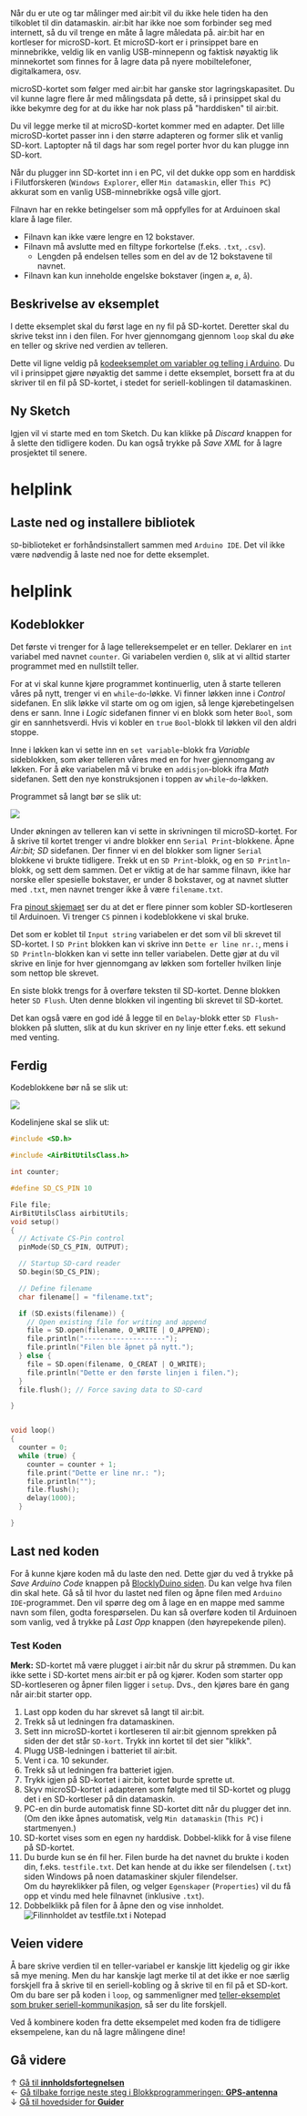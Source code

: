 Når du er ute og tar målinger med air:bit vil du ikke hele tiden ha den tilkoblet til din datamaskin. air:bit har ikke noe som forbinder seg med internett, så du vil trenge en måte å lagre måledata på. air:bit har en kortleser for microSD-kort. Et microSD-kort er i prinsippet bare en minnebrikke, veldig lik en vanlig USB-minnepenn og faktisk nøyaktig lik minnekortet som finnes for å lagre data på nyere mobiltelefoner, digitalkamera, osv.

microSD-kortet som følger med air:bit har ganske stor lagringskapasitet. Du vil kunne lagre flere år med målingsdata på dette, så i prinsippet skal du ikke bekymre deg for at du ikke har nok plass på "harddisken" til air:bit.

Du vil legge merke til at microSD-kortet kommer med en adapter. Det lille microSD-kortet passer inn i den større adapteren og former slik et vanlig SD-kort. Laptopter nå til dags har som regel porter hvor du kan plugge inn SD-kort.

Når du plugger inn SD-kortet inn i en PC, vil det dukke opp som en harddisk i Filutforskeren (`Windows Explorer`, eller `Min datamaskin`, eller `This PC`) akkurat som en vanlig USB-minnebrikke også ville gjort.

Filnavn har en rekke betingelser som må oppfylles for at Arduinoen skal klare å lage filer.

- Filnavn kan ikke være lengre en 12 bokstaver.
- Filnavn må avslutte med en filtype forkortelse (f.eks. `.txt`, `.csv`).
	- Lengden på endelsen telles som en del av de 12 bokstavene til navnet.
- Filnavn kan kun inneholde engelske bokstaver (ingen `æ`, `ø`, `å`).

## Beskrivelse av eksemplet

I dette eksemplet skal du først lage en ny fil på SD-kortet. Deretter skal du skrive tekst inn i den filen. For hver gjennomgang gjennom `loop` skal du øke en teller og skrive ned verdien av telleren.

Dette vil ligne veldig på [kodeeksemplet om variabler og telling i Arduino][counting-example]. Du vil i prinsippet gjøre nøyaktig det samme i dette eksemplet, borsett fra at du skriver til en fil på SD-kortet, i stedet for seriell-koblingen til datamaskinen.

## Ny Sketch

Igjen vil vi starte med en tom Sketch. Du kan klikke på _Discard_ knappen for å slette den tidligere koden. Du kan også trykke på _Save XML_ for å lagre prosjektet til senere.

# helplink

## Laste ned og installere bibliotek

`SD`-biblioteket er forhåndsinstallert sammen med `Arduino IDE`. Det vil ikke være nødvendig å laste ned noe for dette eksemplet.

# helplink

## Kodeblokker

Det første vi trenger for å lage tellereksempelet er en teller. Deklarer en `int` variabel med navnet `counter`. Gi variabelen verdien `0`, slik at vi alltid starter programmet med en nullstilt teller.

For at vi skal kunne kjøre programmet kontinuerlig, uten å starte telleren våres på nytt, trenger vi en `while`-`do`-løkke. Vi finner løkken inne i _Control_ sidefanen. En slik løkke vil starte om og om igjen, så lenge kjørebetingelsen dens er sann. Inne i _Logic_ sidefanen finner vi en blokk som heter `Bool`, som gir en sannhetsverdi. Hvis vi kobler en `true` `Bool`-blokk til løkken vil den aldri stoppe.

Inne i løkken kan vi sette inn en `set variable`-blokk fra _Variable_ sideblokken, som øker telleren våres med en for hver gjennomgang av løkken. For å øke variabelen må vi bruke en `addisjon`-blokk ifra _Math_ sidefanen. Sett den nye konstruksjonen i toppen av `while`-`do`-løkken.

Programmet så langt bør se slik ut:

![][skjermbilde-while-SD-blockly]

Under økningen av telleren kan vi sette in skrivningen til microSD-kortet. For å skrive til kortet trenger vi andre blokker enn `Serial Print`-blokkene. Åpne _Air:bit; SD_ sidefanen. Der finner vi en del blokker som ligner `Serial` blokkene vi brukte tidligere. Trekk ut en `SD Print`-blokk, og en `SD Println`-blokk, og sett dem sammen. Det er viktig at de har samme filnavn, ikke har norske eller spesielle bokstaver, er under 8 bokstaver, og at navnet slutter med `.txt`, men navnet trenger ikke å være `filename.txt`. 

Fra [pinout skjemaet][pinout] ser du at det er flere pinner som kobler SD-kortleseren til Arduinoen. Vi trenger `CS` pinnen i kodeblokkene vi skal bruke.

Det som er koblet til `Input string` variabelen er det som vil bli skrevet til SD-kortet. I `SD Print` blokken kan vi skrive inn `Dette er line nr.:`, mens i `SD Println`-blokken kan vi sette inn teller variabelen. Dette gjør at du vil skrive en linje for hver gjennomgang av løkken som forteller hvilken linje som nettop ble skrevet.

En siste blokk trengs for å overføre teksten til SD-kortet. Denne blokken heter `SD Flush`. Uten denne blokken vil ingenting bli skrevet til SD-kortet.

Det kan også være en god idé å legge til en `Delay`-blokk etter `SD Flush`-blokken på slutten, slik at du kun skriver en ny linje etter f.eks. ett sekund med venting.

## Ferdig

Kodeblokkene bør nå se slik ut:

![][skjermbilde-SD-blockly]

Kodelinjene skal se slik ut:

```cpp
#include <SD.h>

#include <AirBitUtilsClass.h>

int counter;

#define SD_CS_PIN 10

File file;
AirBitUtilsClass airbitUtils;
void setup()
{
  // Activate CS-Pin control
  pinMode(SD_CS_PIN, OUTPUT);

  // Startup SD-card reader
  SD.begin(SD_CS_PIN);

  // Define filename
  char filename[] = "filename.txt";

  if (SD.exists(filename)) {
    // Open existing file for writing and append
    file = SD.open(filename, O_WRITE | O_APPEND);
    file.println("--------------------");
    file.println("Filen ble åpnet på nytt.");
  } else {
    file = SD.open(filename, O_CREAT | O_WRITE);
    file.println("Dette er den første linjen i filen.");
  }
  file.flush(); // Force saving data to SD-card

}


void loop()
{
  counter = 0;
  while (true) {
    counter = counter + 1;
    file.print("Dette er line nr.: ");
    file.println("");
    file.flush();
    delay(1000);
  }

}
```

## Last ned koden

For å kunne kjøre koden må du laste den ned. Dette gjør du ved å trykke på _Save Arduino Code_ knappen på [BlocklyDuino siden](http://airbit.uit.no:8080). Du kan velge hva filen din skal hete. Gå så til hvor du lastet ned filen og åpne filen med `Arduino IDE`-programmet. Den vil spørre deg om å lage en en mappe med samme navn som filen, godta forespørselen. Du kan så overføre koden til Arduinoen som vanlig, ved å trykke på _Last Opp_ knappen (den høyrepekende pilen). 

### Test Koden

**Merk:** SD-kortet må være plugget i air:bit når du skrur på strømmen. Du kan ikke sette i SD-kortet mens air:bit er på og kjører. Koden som starter opp SD-kortleseren og åpner filen ligger i `setup`. Dvs., den kjøres bare én gang når air:bit starter opp.

1. Last opp koden du har skrevet så langt til air:bit.
1. Trekk så ut ledningen fra datamaskinen.
1. Sett inn microSD-kortet i kortleseren til air:bit gjennom sprekken på siden der det står `SD-kort`. Trykk inn kortet til det sier "klikk".
1. Plugg USB-ledningen i batteriet til air:bit.
1. Vent i ca. 10 sekunder.
1. Trekk så ut ledningen fra batteriet igjen.
1. Trykk igjen på SD-kortet i air:bit, kortet burde sprette ut.
1. Skyv microSD-kortet i adapteren som følgte med til SD-kortet og plugg det i en SD-kortleser på din datamaskin.
1. PC-en din burde automatisk finne SD-kortet ditt når du plugger det inn. 
   (Om den ikke åpnes automatisk, velg `Min datamaskin` (`This PC`) i startmenyen.)
1. SD-kortet vises som en egen ny harddisk. Dobbel-klikk for å vise filene på SD-kortet.
1. Du burde kun se én fil her. Filen burde ha det navnet du brukte i koden din, f.eks. `testfile.txt`. Det kan hende at du ikke ser filendelsen (`.txt`) siden Windows på noen datamaskiner skjuler filendelser.  
   Om du høyreklikker på filen, og velger `Egenskaper` (`Properties`) vil du få opp et vindu med hele filnavnet (inklusive `.txt`).
1. Dobbelklikk på filen for å åpne den og vise innholdet.  
   ![Filinnholdet av testfile.txt i Notepad][notepad]

## Veien videre

Å bare skrive verdien til en teller-variabel er kanskje litt kjedelig og gir ikke så mye mening. Men du har kanskje lagt merke til at det ikke er noe særlig forskjell fra å skrive til en seriell-kobling og å skrive til en fil på et SD-kort. Om du bare ser på koden i `loop`, og sammenligner med [teller-eksemplet som bruker seriell-kommunikasjon][counting-example], så ser du lite forskjell.

Ved å kombinere koden fra dette eksempelet med koden fra de tidligere eksempelene, kan du nå lagre målingene dine!

## Gå videre

&uarr; [Gå til **innholdsfortegnelsen**][home]  
&larr; [Gå tilbake forrige neste steg i Blokkprogrammeringen: **GPS-antenna**][gps]  
&darr; [Gå til hovedsider for **Guider**][guides]

[home]: airbit-Programmering
[gps]: Programmering-med-GPS-antenna-Blokkprogrammering
[guides]: airbit-Guider

[counting-example]: Variabler-og-telling-i-Arduino
[pinout]: airbit-Pinout
[notepad]: testfile-notepad.png

[skjermbilde-while-SD-blockly]: skjermbilde-while-SD-blockly.png
[skjermbilde-SD-blockly]: skjermbilde-SD-blockly.png
